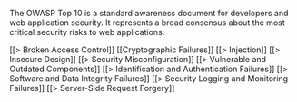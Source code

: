 The OWASP Top 10 is a standard awareness document for developers and web application security. It represents a broad consensus about the most critical security risks to web applications.

[[> Broken Access Control]]
[[Cryptographic Failures]]
[[> Injection]]
[[> Insecure Design]]
[[> Security Misconfiguration]]
[[> Vulnerable and Outdated Components]]
[[> Identification and Authentication Failures]]
[[> Software and Data Integrity Failures]]
[[> Security Logging and Monitoring Failures]]
[[> Server-Side Request Forgery]]
